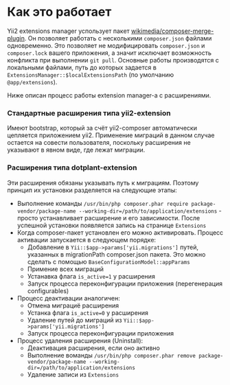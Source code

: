 Как это работает
================

Yii2 extensions manager успользует пакет [wikimedia/composer-merge-plugin](https://github.com/wikimedia/composer-merge-plugin).
Он позволяет работать с несколькими `composer.json` файлами одновременно.
Это позволяет не модифицировать `composer.json` и `composer.lock` вашего приложения, а значит исключает возможность конфликта при выполнении `git pull`.
Основные работы производятся с локальными файлами, путь до которых задается в `ExtensionsManager::$localExtensionsPath` (по умолчанию `@app/extensions`).

Ниже описан процесс работы extension manager-а с расширениями.

### Стандартные расширения типа yii2-extension

Имеют bootstrap, который за счёт yii2-composer автоматически цепляется приложением yii2.
Применение миграций в данном случае остается на совести пользователя, поскольку расширения не указывают в явном виде, где лежат миграции.

### Расширения типа dotplant-extension

Эти расширения обязаны указывать путь к миграциям. Поэтому принцип их установки разделяется на следующие этапы:

- Выполнение команды `/usr/bin/php composer.phar require package-vendor/package-name --working-dir=/path/to/application/extensions` - просто устанавливает расширение и его зависимости. После успешной установки появляется запись на странице `Extensions`
- Когда composer-пакет установлен его можно активировать. Процесс активации запускается в следующем порядке:
    - Добавление в `Yii::$app->params['yii.migrations']` путей, указанных в migrationPath composer.json пакета. Это можно сделать с помощью `BaseConfigurationModel::appParams`
    - Примение всех миграций
    - Устанавка флага `is_active=1` у расширения
    - Запуск процесса переконфигурации приложения (перегенерация configurables)
- Процесс деактивации аналогичен:
    - Отмена миграциё расширения
    - Устанка флага `is_active=0` у расширения
    - Удаление путей до миграций из `Yii::$app->params['yii.migrations']`
    - Запуск процесса переконфигурации приложения
- Процесс удаления расширения (Uninstall):
    - Деактивация расширения, если оно активно
    - Выполнение воманды `/usr/bin/php composer.phar remove package-vendor/package-name --working-dir=/path/to/application/extensions`
    - Удаление записи из `Extensions`
